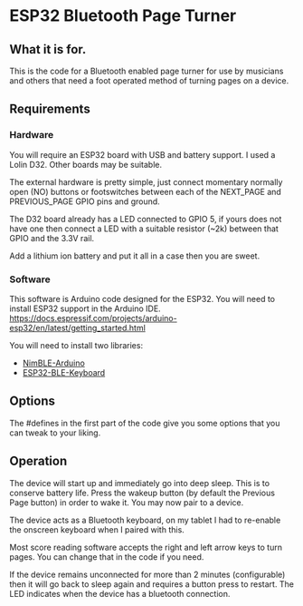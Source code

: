 # ESP32 Bluetooth Page Turner

## What it is for.
This is the code for a Bluetooth enabled page turner for use by musicians and
others that need a foot operated method of turning pages on a device.

## Requirements
### Hardware
You will require an ESP32 board with USB and battery support.
I used a Lolin D32. Other boards may be suitable.

The external hardware is pretty simple, just connect momentary normally open (NO)
buttons or footswitches between each of the NEXT_PAGE and PREVIOUS_PAGE GPIO
pins and ground.

The D32 board already has a LED connected to GPIO 5, if yours does not
have one then connect a LED with a suitable resistor (~2k) between that GPIO
and the 3.3V rail.

Add a lithium ion battery and put it all in a case then you are sweet.

### Software
This software is Arduino code designed for the ESP32.
You will need to install ESP32 support in the Arduino IDE.
<https://docs.espressif.com/projects/arduino-esp32/en/latest/getting_started.html>

You will need to install two libraries:
 * [NimBLE-Arduino](https://github.com/h2zero/NimBLE-Arduino/tree/release/1.4)
 * [ESP32-BLE-Keyboard](https://github.com/T-vK/ESP32-BLE-Keyboard)

## Options
The #defines in the first part of the code give you some options that you can
tweak to your liking.

## Operation
The device will start up and immediately go into deep sleep. This is to conserve
battery life. Press the wakeup button (by default the Previous Page button) in
order to wake it. You may now pair to a device.

The device acts as a Bluetooth keyboard, on my tablet I had to re-enable the
onscreen keyboard when I paired with this.

Most score reading software accepts the right and left arrow keys to turn pages.
You can change that in the code if you need.

If the device remains unconnected for more than 2 minutes (configurable) then
it will go back to sleep again and requires a button press to restart. The
LED indicates when the device has a bluetooth connection.
